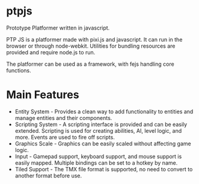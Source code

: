# ptpjs
Prototype Platformer written in javascript.

PTP JS is a platformer made with pixi.js and javascript. It can run in the browser or through node-webkit. Utilities for bundling resources are provided and require node.js to run.

The platformer can be used as a framework, with fejs handling core functions.

# Main Features
* Entity System - Provides a clean way to add functionality to entities and manage entities and their components.
* Scripting System - A scripting interface is provided and can be easily extended. Scripting is used for creating abilities, AI, level logic, and more. Events are used to fire off scripts.
* Graphics Scale - Graphics can be easily scaled without affecting game logic.
* Input - Gamepad support, keyboard support, and mouse support is easily mapped. Multiple bindings can be set to a hotkey by name.
* Tiled Support - The TMX file format is supported, no need to convert to another format before use.

